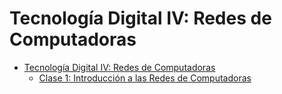 # Tecnología Digital IV: Redes de Computadoras


<!-- @import "[TOC]" {cmd="toc" depthFrom=1 depthTo=6 orderedList=false} -->

<!-- code_chunk_output -->

- [Tecnología Digital IV: Redes de Computadoras](#tecnología-digital-iv-redes-de-computadoras)
  - [Clase 1: Introducción a las Redes de Computadoras](#clase-1-introducción-a-las-redes-de-computadoras)

<!-- /code_chunk_output -->

<!-- @import "clases/clase1.md" -->
<!-- @import "clases/clase2.md" -->
